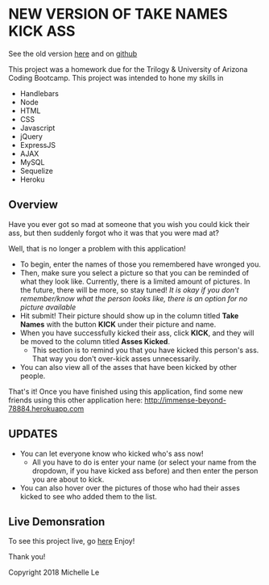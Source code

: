# NEW VERSION OF **TAKE NAMES KICK ASS**
See the old version [here](https://nameless-hamlet-44403.herokuapp.com/) and on [github](https://github.com/michellele994/TakeNamesKickA)

This project was a homework due for the Trilogy & University of Arizona Coding Bootcamp. This project was intended to hone my skills in
 * Handlebars
 * Node
 * HTML
 * CSS
 * Javascript
 * jQuery
 * ExpressJS
 * AJAX
 * MySQL
 * Sequelize
 * Heroku

## Overview
Have you ever got so mad at someone that you wish you could kick their ass, but then suddenly forgot who it was that you were mad at?

Well, that is no longer a problem with this application!

* To begin, enter the names of those you remembered have wronged you.
* Then, make sure you select a picture so that you can be reminded of what they look like. Currently, there is a limited amount of pictures. In the future, there will be more, so stay tuned! *It is okay if you don't remember/know what the person looks like, there is an option for no picture available*
* Hit submit! Their picture should show up in the column titled **Take Names** with the button **KICK** under their picture and name.
* When you have successfully kicked their ass, click **KICK**, and they will be moved to the column titled **Asses Kicked**.
	* This section is to remind you that you have kicked this person's ass. That way you don't over-kick asses unnecessarily.
* You can also view all of the asses that have been kicked by other people.

That's it!
Once you have finished using this application, find some new friends using this other application here: http://immense-beyond-78884.herokuapp.com

## UPDATES
* You can let everyone know who kicked who's ass now!
	* All you have to do is enter your name (or select your name from the dropdown, if you have kicked ass before) and then enter the person you are about to kick.
* You can also hover over the pictures of those who had their asses kicked to see who added them to the list.

## Live Demonsration
To see this project live, go [here](https://murmuring-dawn-26874.herokuapp.com/)
Enjoy!

Thank you!

Copyright 2018 Michelle Le